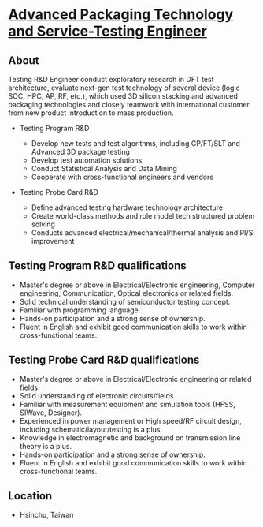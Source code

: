 # [Advanced Packaging Technology and Service-Testing Engineer](https://careers.tsmc.com/zh_TW/careers/JobDetail?jobId=492)

## About
Testing R&D Engineer conduct exploratory research in DFT test architecture, evaluate next-gen test technology of several device (logic SOC, HPC, AP, RF, etc.), which used 3D silicon stacking and advanced packaging technologies and closely teamwork with international customer from new product introduction to mass production.

- Testing Program R&D

    - Develop new tests and test algorithms, including CP/FT/SLT and Advanced 3D package testing
    - Develop test automation solutions
    - Conduct Statistical Analysis and Data Mining
    - Cooperate with cross-functional engineers and vendors

- Testing Probe Card R&D

    - Define advanced testing hardware technology architecture
    - Create world-class methods and role model tech structured problem solving
    - Conducts advanced electrical/mechanical/thermal analysis and PI/SI improvement

## Testing Program R&D qualifications
- Master's degree or above in Electrical/Electronic engineering, Computer engineering, Communication, Optical electronics or related fields.
- Solid technical understanding of semiconductor testing concept.
- Familiar with programming language.
- Hands-on participation and a strong sense of ownership.
- Fluent in English and exhibit good communication skills to work within cross-functional teams.

## Testing Probe Card R&D qualifications
- Master's degree or above in Electrical/Electronic engineering or related fields.
- Solid understanding of electronic circuits/fields.
- Familiar with measurement equipment and simulation tools (HFSS, SIWave, Designer).
- Experienced in power management or High speed/RF circuit design, including schematic/layout/testing is a plus.
- Knowledge in electromagnetic and background on transmission line theory is a plus.
- Hands-on participation and a strong sense of ownership.
- Fluent in English and exhibit good communication skills to work within cross-functional teams.

## Location
- Hsinchu, Taiwan
